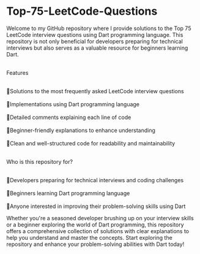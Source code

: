 # Top-75-LeetCode-Questions
Welcome to my GitHub repository where I provide solutions to the Top 75 LeetCode interview questions using Dart programming language. This repository is not only beneficial for developers preparing for technical interviews but also serves as a valuable resource for beginners learning Dart.

<br>Features<br>

<br>🌟Solutions to the most frequently asked LeetCode interview questions<br>
<br>🌟Implementations using Dart programming language<br>
<br>🌟Detailed comments explaining each line of code<br>
<br>🌟Beginner-friendly explanations to enhance understanding<br>
<br>🌟Clean and well-structured code for readability and maintainability<br>

<br>Who is this repository for?<br>

<br>🌟Developers preparing for technical interviews and coding challenges<br>
<br>🌟Beginners learning Dart programming language<br>
<br>🌟Anyone interested in improving their problem-solving skills using Dart<br>

Whether you're a seasoned developer brushing up on your interview skills or a beginner exploring the world of Dart programming, this repository offers a comprehensive collection of solutions with clear explanations to help you understand and master the concepts.
Start exploring the repository and enhance your problem-solving abilities with Dart today!
